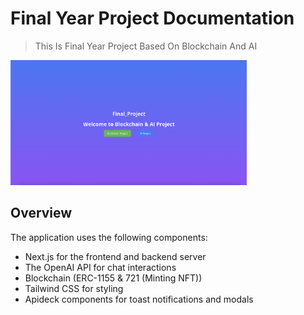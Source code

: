 # Final Year Project Documentation
> This Is Final Year Project Based On Blockchain And AI
<img alt="Screenshot" src="./public/img/screenshot.png" height="75%" width="75%"/>


## Overview

The application uses the following components:

- Next.js for the frontend and backend server
- The OpenAI API for chat interactions
- Blockchain (ERC-1155 & 721 (Minting NFT))
- Tailwind CSS for styling
- Apideck components for toast notifications and modals

